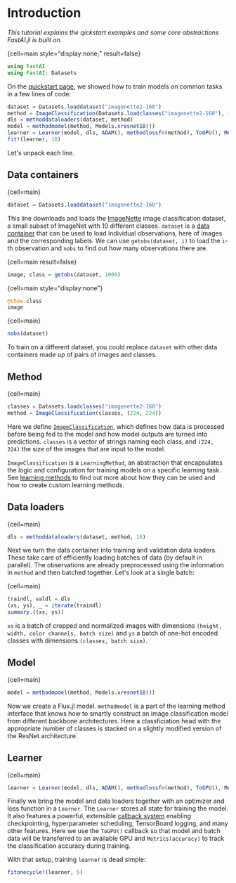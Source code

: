 # Introduction

*This tutorial explains the qickstart examples and some core abstractions FastAI.jl is built on.*

{cell=main style="display:none;" result=false}
```julia
using FastAI
using FastAI: Datasets
```


On the [quickstart page](quickstart.ipynb), we showed how to train models on common tasks in a few lines of code:

```julia
dataset = Datasets.loaddataset("imagenette2-160")
method = ImageClassification(Datasets.loadclasses("imagenette2-160"), (224, 224))
dls = methoddataloaders(dataset, method)
model = methodmodel(method, Models.xresnet18())
learner = Learner(model, dls, ADAM(), methodlossfn(method), ToGPU(), Metrics(accuracy))
fit!(learner, 10)
```

Let's unpack each line.

## Data containers

{cell=main}
```julia
dataset = Datasets.loaddataset("imagenette2-160")
```

This line downloads and loads the [ImageNette]() image classification dataset, a small subset of ImageNet with 10 different classes. `dataset` is a [data container](data_containers.md) that can be used to load individual observations, here of images and the corresponding labels. We can use `getobs(dataset, i)` to load the `i`-th observation and `nobs` to find out how many observations there are.

{cell=main result=false}
```julia
image, class = getobs(dataset, 1000)
```

{cell=main style="display:none"}
```julia
@show class
image
```

{cell=main}
```julia
nobs(dataset)
```

To train on a different dataset, you could replace `dataset` with other data containers made up of pairs of images and classes.

## Method

{cell=main}
```julia
classes = Datasets.loadclasses("imagenette2-160")
method = ImageClassification(classes, (224, 224))
```

Here we define [`ImageClassification`](#), which defines how data is processed before being fed to the model and how model outputs are turned into predictions. `classes` is a vector of strings naming each class, and `(224, 224)` the size of the images that are input to the model.

`ImageClassification` is a `LearningMethod`, an abstraction that encapsulates the logic and configuration for training models on a specific learning task. See [learning methods](learning_methods.md) to find out more about how they can be used and how to create custom learning methods.

## Data loaders

{cell=main}
```julia
dls = methoddataloaders(dataset, method, 16)
```

Next we turn the data container into training and validation data loaders. These take care of efficiently loading batches of data (by default in parallel). The observations are already preprocessed using the information in `method` and then batched together. Let's look at a single batch:

{cell=main}
```julia
traindl, valdl = dls
(xs, ys), _ = iterate(traindl)
summary.((xs, ys))
```

`xs` is a batch of cropped and normalized images with dimensions `(height, width, color channels, batch size)` and `ys` a batch of one-hot encoded classes with dimensions `(classes, batch size)`.

## Model

{cell=main}
```julia
model = methodmodel(method, Models.xresnet18())
```

Now we create a Flux.jl model. `methodmodel` is a part of the learning method interface that knows how to smartly construct an image classification model from different backbone architectures. Here a classficiation head with the appropriate number of classes is stacked on a slightly modified version of the ResNet architecture.

## Learner

{cell=main}
```julia
learner = Learner(model, dls, ADAM(), methodlossfn(method), ToGPU(), Metrics(accuracy))
```

Finally we bring the model and data loaders together with an optimizer and loss function in a `Learner`. The `Learner` stores all state for training the model. It also features a powerful, extensible [callback system](https://lorenzoh.github.io/FluxTraining.jl/dev/docs/callbacks/reference.html) enabling checkpointing, hyperparameter scheduling, TensorBoard logging, and many other features. Here we use the `ToGPU()` callback so that model and batch data will be transferred to an available GPU and `Metrics(accuracy)` to track the classification accuracy during training.

With that setup, training `learner` is dead simple:

```julia
fitonecycle!(learner, 5)
```



